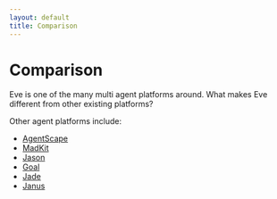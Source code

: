 ```yaml
---
layout: default
title: Comparison
---
```


# Comparison

Eve is one of the many multi agent platforms around.
What makes Eve different from other existing platforms?

Other agent platforms include:

- [AgentScape](http://www.agentscape.org/)
- [MadKit](http://www.madkit.org/)
- [Jason](http://jason.sourceforge.net/)
- [Goal](https://mmi.tudelft.nl/trac/goal/wiki)
- [Jade](http://jade.tilab.com/)
- [Janus](http://www.janus-project.org/Home)
